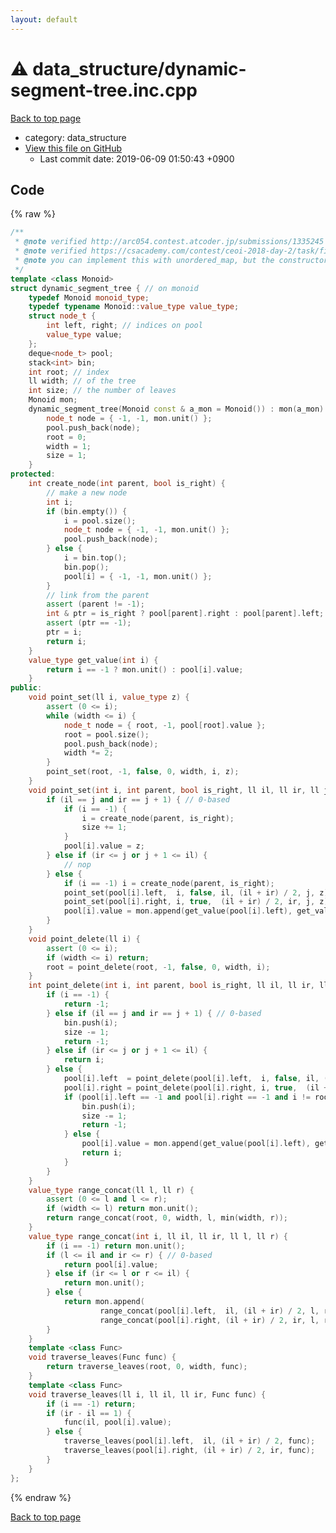 ```yaml
---
layout: default
---
```


<!-- mathjax config similar to math.stackexchange -->
<script type="text/javascript" async
  src="https://cdnjs.cloudflare.com/ajax/libs/mathjax/2.7.5/MathJax.js?config=TeX-MML-AM_CHTML">
</script>
<script type="text/x-mathjax-config">
  MathJax.Hub.Config({
    TeX: { equationNumbers: { autoNumber: "AMS" }},
    tex2jax: {
      inlineMath: [ ['$','$'] ],
      processEscapes: true
    },
    "HTML-CSS": { matchFontHeight: false },
    displayAlign: "left",
    displayIndent: "2em"
  });
</script>

<script type="text/javascript" src="https://cdnjs.cloudflare.com/ajax/libs/jquery/3.4.1/jquery.min.js"></script>
<script src="https://cdn.jsdelivr.net/npm/jquery-balloon-js@1.1.2/jquery.balloon.min.js" integrity="sha256-ZEYs9VrgAeNuPvs15E39OsyOJaIkXEEt10fzxJ20+2I=" crossorigin="anonymous"></script>
<script type="text/javascript" src="../../assets/js/copy-button.js"></script>
<link rel="stylesheet" href="../../assets/css/copy-button.css" />


# :warning: data_structure/dynamic-segment-tree.inc.cpp
<a href="../../index.html">Back to top page</a>

* category: data_structure
* <a href="{{ site.github.repository_url }}/blob/master/data_structure/dynamic-segment-tree.inc.cpp">View this file on GitHub</a>
    - Last commit date: 2019-06-09 01:50:43 +0900




## Code
{% raw %}
```cpp
/**
 * @note verified http://arc054.contest.atcoder.jp/submissions/1335245
 * @note verified https://csacademy.com/contest/ceoi-2018-day-2/task/fibonacci-representations-small/
 * @note you can implement this with unordered_map, but the constructor requires the size
 */
template <class Monoid>
struct dynamic_segment_tree { // on monoid
    typedef Monoid monoid_type;
    typedef typename Monoid::value_type value_type;
    struct node_t {
        int left, right; // indices on pool
        value_type value;
    };
    deque<node_t> pool;
    stack<int> bin;
    int root; // index
    ll width; // of the tree
    int size; // the number of leaves
    Monoid mon;
    dynamic_segment_tree(Monoid const & a_mon = Monoid()) : mon(a_mon) {
        node_t node = { -1, -1, mon.unit() };
        pool.push_back(node);
        root = 0;
        width = 1;
        size = 1;
    }
protected:
    int create_node(int parent, bool is_right) {
        // make a new node
        int i;
        if (bin.empty()) {
            i = pool.size();
            node_t node = { -1, -1, mon.unit() };
            pool.push_back(node);
        } else {
            i = bin.top();
            bin.pop();
            pool[i] = { -1, -1, mon.unit() };
        }
        // link from the parent
        assert (parent != -1);
        int & ptr = is_right ? pool[parent].right : pool[parent].left;
        assert (ptr == -1);
        ptr = i;
        return i;
    }
    value_type get_value(int i) {
        return i == -1 ? mon.unit() : pool[i].value;
    }
public:
    void point_set(ll i, value_type z) {
        assert (0 <= i);
        while (width <= i) {
            node_t node = { root, -1, pool[root].value };
            root = pool.size();
            pool.push_back(node);
            width *= 2;
        }
        point_set(root, -1, false, 0, width, i, z);
    }
    void point_set(int i, int parent, bool is_right, ll il, ll ir, ll j, value_type z) {
        if (il == j and ir == j + 1) { // 0-based
            if (i == -1) {
                i = create_node(parent, is_right);
                size += 1;
            }
            pool[i].value = z;
        } else if (ir <= j or j + 1 <= il) {
            // nop
        } else {
            if (i == -1) i = create_node(parent, is_right);
            point_set(pool[i].left,  i, false, il, (il + ir) / 2, j, z);
            point_set(pool[i].right, i, true,  (il + ir) / 2, ir, j, z);
            pool[i].value = mon.append(get_value(pool[i].left), get_value(pool[i].right));
        }
    }
    void point_delete(ll i) {
        assert (0 <= i);
        if (width <= i) return;
        root = point_delete(root, -1, false, 0, width, i);
    }
    int point_delete(int i, int parent, bool is_right, ll il, ll ir, ll j) {
        if (i == -1) {
            return -1;
        } else if (il == j and ir == j + 1) { // 0-based
            bin.push(i);
            size -= 1;
            return -1;
        } else if (ir <= j or j + 1 <= il) {
            return i;
        } else {
            pool[i].left  = point_delete(pool[i].left,  i, false, il, (il + ir) / 2, j);
            pool[i].right = point_delete(pool[i].right, i, true,  (il + ir) / 2, ir, j);
            if (pool[i].left == -1 and pool[i].right == -1 and i != root) {
                bin.push(i);
                size -= 1;
                return -1;
            } else {
                pool[i].value = mon.append(get_value(pool[i].left), get_value(pool[i].right));
                return i;
            }
        }
    }
    value_type range_concat(ll l, ll r) {
        assert (0 <= l and l <= r);
        if (width <= l) return mon.unit();
        return range_concat(root, 0, width, l, min(width, r));
    }
    value_type range_concat(int i, ll il, ll ir, ll l, ll r) {
        if (i == -1) return mon.unit();
        if (l <= il and ir <= r) { // 0-based
            return pool[i].value;
        } else if (ir <= l or r <= il) {
            return mon.unit();
        } else {
            return mon.append(
                    range_concat(pool[i].left,  il, (il + ir) / 2, l, r),
                    range_concat(pool[i].right, (il + ir) / 2, ir, l, r));
        }
    }
    template <class Func>
    void traverse_leaves(Func func) {
        return traverse_leaves(root, 0, width, func);
    }
    template <class Func>
    void traverse_leaves(ll i, ll il, ll ir, Func func) {
        if (i == -1) return;
        if (ir - il == 1) {
            func(il, pool[i].value);
        } else {
            traverse_leaves(pool[i].left,  il, (il + ir) / 2, func);
            traverse_leaves(pool[i].right, (il + ir) / 2, ir, func);
        }
    }
};

```
{% endraw %}

<a href="../../index.html">Back to top page</a>

